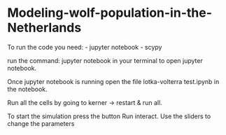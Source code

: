 # Modeling-wolf-population-in-the-Netherlands

To run the code you need:
    - jupyter notebook
    - scypy

run the command: jupyter notebook in your terminal to open jupyter notebook.

Once jupyter notebook is running open the file lotka-volterra test.ipynb in the
notebook.

Run all the cells by going to kerner -> restart & run all.

To start the simulation press the button Run interact.
Use the sliders to change the parameters
